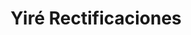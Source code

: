 ---
title: "Yiré Rectificaciones"
url: /cipolletti/yire-rectificaciones/
shop: reparación de automóviles
---